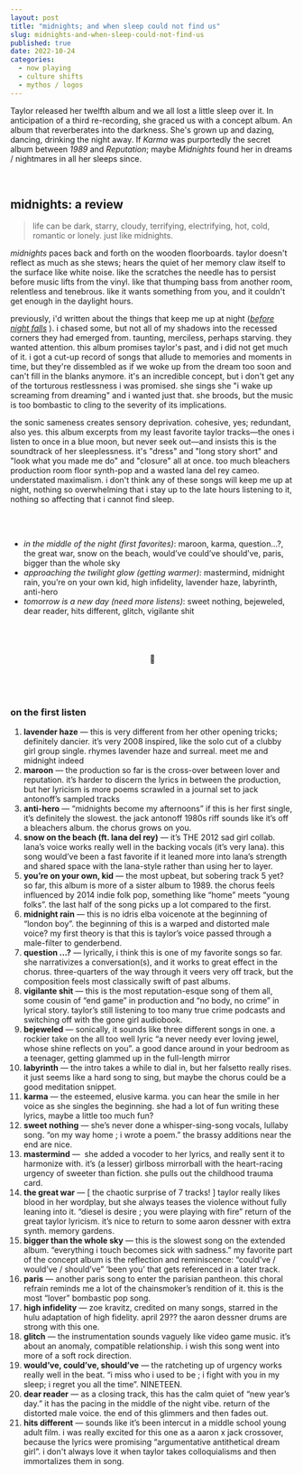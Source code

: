 ```yaml
---
layout: post
title: "midnights; and when sleep could not find us"
slug: midnights-and-when-sleep-could-not-find-us
published: true
date: 2022-10-24
categories:
  - now playing
  - culture shifts
  - mythos / logos
---
```


Taylor released her twelfth album and we all lost a little sleep over it. In anticipation of a third re-recording, she graced us with a concept album. An album that reverberates into the darkness. She's grown up and dazing, dancing, drinking the night away. If *Karma* was purportedly the secret album between *1989* and *Reputation*; maybe *Midnights* found her in dreams / nightmares in all her sleeps since.

<!--more-->

<br />

## midnights: a review

> life can be dark, starry, cloudy, terrifying, electrifying, hot, cold, romantic or lonely. just like midnights.

*midnights* paces back and forth on the wooden floorboards. taylor doesn't reflect as much as she stews; hears the quiet of her memory claw itself to the surface like white noise. like the scratches the needle has to persist before music lifts from the vinyl. like that thumping bass from another room, relentless and tenebrous. like it wants something from you, and it couldn't get enough in the daylight hours. 

previously, i'd written about the things that keep me up at night (*[before night falls](https://blog.kellyluo.me/2022-09/seasons-twenty-two)*
). i chased some, but not all of my shadows into the recessed corners they had emerged from. taunting, merciless, perhaps starving. they wanted attention. this album promises taylor's past, and i did not get much of it. i got a cut-up record of songs that allude to memories and moments in time, but they're dissembled as if we woke up from the dream too soon and can't fill in the blanks anymore. it's an incredible concept, but i don't get any of the torturous restlessness i was promised. she sings she "i wake up screaming from dreaming" and i wanted just that. she broods, but the music is too bombastic to cling to the severity of its implications. 

the sonic sameness creates sensory deprivation. cohesive, yes; redundant, also yes. this album excerpts from my least favorite taylor tracks—the ones i listen to once in a blue moon, but never seek out—and insists this is the soundtrack of her sleeplessness. it's "dress" and "long story short" and "look what you made me do" and "closure" all at once. too much bleachers production room floor synth-pop and a wasted lana del rey cameo. understated maximalism. i don't think any of these songs will keep me up at night, nothing so overwhelming that i stay up to the late hours listening to it, nothing so affecting that i cannot find sleep. 

<br />
<br />

- *in the middle of the night (first favorites)*: maroon, karma, question…?, the great war, snow on the beach, would’ve could’ve should’ve, paris, bigger than the whole sky
- *approaching the twilight glow* *(getting warmer)*: mastermind, midnight rain, you’re on your own kid, high infidelity, lavender haze, labyrinth, anti-hero
- *tomorrow is a new day (need more listens)*: sweet nothing, bejeweled, dear reader, hits different, glitch, vigilante shit

<br />
<br />


<h4 style="text-align:center">🌃</h4>

<br />
<br />

### on the first listen

1. **lavender haze** — this is very different from her other opening tricks; definitely dancier. it’s very 2008 inspired, like the solo cut of a clubby girl group single. rhymes lavender haze and surreal. meet me and midnight indeed
2. **maroon** — the production so far is the cross-over between lover and reputation. it’s harder to discern the lyrics in between the production, but her lyricism is more poems scrawled in a journal set to jack antonoff’s sampled tracks
3. **anti-hero** — “midnights become my afternoons” if this is her first single, it’s definitely the slowest. the jack antonoff 1980s riff sounds like it’s off a bleachers album. the chorus grows on you. 
4. **snow on the beach (ft. lana del rey)** — it’s THE 2012 sad girl collab. lana’s voice works really well in the backing vocals (it’s very lana). this song would’ve been a fast favorite if it leaned more into lana’s strength and shared space with the lana-style rather than using her to layer. 
5. **you’re on your own, kid** — the most upbeat, but sobering track 5 yet? so far, this album is more of a sister album to 1989. the chorus feels influenced by 2014 indie folk pop, something like “home” meets “young folks”. the last half of the song picks up a lot compared to the first. 
6. **midnight rain** — this is no idris elba voicenote at the beginning of “london boy”. the beginning of this is a warped and distorted male voice? my first theory is that this is taylor’s voice passed through a male-filter to genderbend. 
7. **question …?** — lyrically, i think this is one of my favorite songs so far. she narrativizes a conversation(s), and it works to great effect in the chorus. three-quarters of the way through it veers very off track, but the composition feels most classically swift of past albums.
8. **vigilante shit** — this is the most reputation-esque song of them all, some cousin of “end game” in production and “no body, no crime” in lyrical story. taylor’s still listening to too many true crime podcasts and switching off with the gone girl audiobook. 
9. **bejeweled** — sonically, it sounds like three different songs in one. a rockier take on the all too well lyric “a never needy ever loving jewel, whose shine reflects on you”. a good dance around in your bedroom as a teenager, getting glammed up in the full-length mirror  
10. **labyrinth** — the intro takes a while to dial in, but her falsetto really rises. it just seems like a hard song to sing, but maybe the chorus could be a good meditation snippet. 
11. **karma** — the esteemed, elusive karma. you can hear the smile in her voice as she singles the beginning. she had a lot of fun writing these lyrics, maybe a little too much fun?
12. **sweet nothing** — she’s never done a whisper-sing-song vocals, lullaby song. “on my way home ; i wrote a poem.” the brassy additions near the end are nice. 
13. **mastermind** —  she added a vocoder to her lyrics, and really sent it to harmonize with. it’s (a lesser) girlboss mirrorball with the heart-racing urgency of sweeter than fiction. she pulls out the childhood trauma card. 
14. **the great war** — [ the chaotic surprise of 7 tracks! ] taylor really likes blood in her wordplay, but she always teases the violence without fully leaning into it. “diesel is desire ; you were playing with fire” return of the great taylor lyricism. it’s nice to return to some aaron dessner with extra synth. memory gardens. 
15. **bigger than the whole sky** — this is the slowest song on the extended album. “everything i touch becomes sick with sadness.” my favorite part of the concept album is the reflection and reminiscence: “could’ve / would’ve / should’ve” ‘been you’ that gets referenced in a later track. 
16. **paris** — another paris song to enter the parisian pantheon. this choral refrain reminds me a lot of the chainsmoker’s rendition of it. this is the most “lover” bombastic pop song. 
17. **high infidelity** — zoe kravitz, credited on many songs, starred in the hulu adaptation of high fidelity. april 29?? the aaron dessner drums are strong with this one. 
18. **glitch** — the instrumentation sounds vaguely like video game music. it’s about an anomaly, compatible relationship. i wish this song went into more of a soft rock direction.
19. **would’ve, could’ve, should’ve** — the ratcheting up of urgency works really well in the beat. “i miss who i used to be ; i fight with you in my sleep; i regret you all the time”. NINETEEN. 
20. **dear reader** — as a closing track, this has the calm quiet of “new year’s day.” it has the pacing in the middle of the night vibe. return of the distorted male voice. the end of this glimmers and then fades out. 
21. **hits different** — sounds like it’s been intercut in a middle school young adult film. i was really excited for this one as a aaron x jack crossover, because the lyrics were promising “argumentative antithetical dream girl”. i don't always love it when taylor takes colloquialisms and then immortalizes them in song.

<br />
<br />